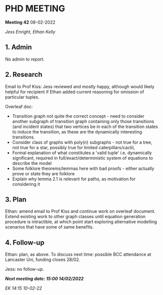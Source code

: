 # PHD MEETING

__Meeting 42__
08-02-2022


_Jess Enright,_
_Ethan Kelly_


## 1. Admin

No admin to report.


## 2. Research

Email to Prof Kiss: Jess reviewed and mostly happy, although would likely helpful for recipient if Ethan added current reasoning for omission of particular tuples.

Overleaf doc:
 - Transition graph not quite the correct concept - need to consider another subgraph of transition graph containing only those transitions (and incident states) that two vertices be in each of the transition states to induce the transition, as these are the dynamically interesting transitions.
 - Consider class of graphs with poly(n) subgraphs - not true for a tree, not true for a star, possibly true for limited caterpillars/cactii,
 - Formal explanation of what constitutes a 'valid tuple' i.e. dynamically significant, required in full/exact/deterministic system of equations to describe the model
 - Some folklore theorems/lemmas here with bad proofs - either actually prove or state they are folklore
 - Explain why lemma 2.1 is relevant for paths, as motivation for considering it


## 3. Plan

Ethan: amend email to Prof Kiss and continue work on overleaf document. Extend existing work to other graph classes until equation generation procedure is intractible, at which point start exploring alternative modelling scenarios that  have some of same benefits.


## 4. Follow-up

Ethan: plan, as above. To discuss next time: possible BCC attendance at Lancaster Uni, funding closes 28/02.

Jess: no follow-up.


**_Next meeting date: 15:00 14/02/2022_**



_EK 14:15 10-02-22_
